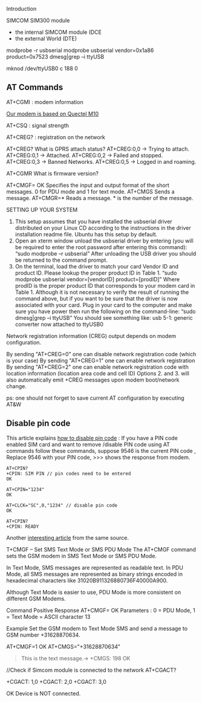 Introduction

SIMCOM SIM300 module

 - the internal SIMCOM module (DCE
 - the external World (DTE)

modprobe -r usbserial
modprobe usbserial vendor=0x1a86 product=0x7523
dmesg|grep –i ttyUSB


mknod /dev/ttyUSB0 c 188 0


AT Commands
----------

AT+CGMI : modem information

[Our modem is based on Quectel M10](http://www.quectel.com/UploadFile/Product/Quectel_M10_GSM_Specification_V3.0.pdf)

AT+CSQ : signal strength

AT+CREG? : registration on the network

AT+CREG?	What is GPRS attach status?	
AT+CREG:0,0 -> Trying to attach.
AT+CREG:0,1 -> Attached.
AT+CREG:0,2 -> Failed and stopped.
AT+CREG:0,3 -> Banned Networks.
AT+CREG:0,5 -> Logged in and roaming.


AT+CGMR	What is firmware version?



AT+CMGF=	OK	Specifies the input and output format of the short messages. 0 for PDU mode and 1 for text mode.
AT+CMGS	 	Sends a message.
AT+CMGR=*	 	Reads a message. * is the number of the message.



SETTING UP YOUR SYSTEM
1. This setup assumes that you have installed the usbserial driver distributed on your
Linux CD according to the instructions in the driver installation readme file. Ubuntu
has this setup by default.
2. Open an xterm window unload the usbserial driver by entering (you will be required
to enter the root password after entering this command):
“sudo modprobe –r usbserial”
After unloading the USB driver you should be returned to the command prompt.
3. On the terminal, load the driver to match your card Vendor ID and product ID.
Please lookup the proper product ID in Table 1.
“sudo modprobe usbserial vendor=[vendorID] product=[prodID]”
Where prodID is the proper product ID that corresponds to your modem card in
Table 1. Although it is not necessary to verify the result of running the command
above, but if you want to be sure that the driver is now associated with your card.
Plug in your card to the computer and make sure you have power then run the
following on the command-line:
“sudo dmesg|grep –i ttyUSB”
You should see something like:
usb 5-1: generic converter now attached to ttyUSB0



Network registration information (CREG) output depends on modem configuration.

By sending "AT+CREG=0" one can disable network registration code (which is your case)
By sending "AT+CREG=1" one can enable network registration
By sending "AT+CREG=2" one can enable network registration code with
location information (location area code and cell ID)
Options 2. and 3. will also automatically emit +CREG messages upon modem boot/network change.


ps: one should not forget to save current AT configuration by executing AT&W

Disable pin code
----------------

This article explains [how to disable pin code](http://dostmuhammad.com/blog/disable-pin-code-using-gsm-modem-at-commands/) :
If you have a PIN code enabled SIM card and want to remove /disable PIN code using AT commands follow these commands,
suppose 9546 is the current PIN code , Replace 9546 with your PIN code, >>> shows the response from modem.


    AT+CPIN?
    +CPIN: SIM PIN // pin codes need to be entered
    OK
     
    AT+CPIN="1234"
    OK
     
    AT+CLCK="SC",0,"1234" // disable pin code
    OK
     
    AT+CPIN? 
    +CPIN: READY

Another [interesting article](http://dostmuhammad.com/blog/gsm-modemmodule-not-responding-to-at-commands-after-firmware-upgrade/) from the same source.



T+CMGF – Set SMS Text Mode or SMS PDU Mode
The AT+CMGF command sets the GSM modem in SMS Text Mode or SMS PDU Mode.

In Text Mode, SMS messages are represented as readable text. In PDU Mode, all SMS messages are represented as binary strings encoded in hexadecimal characters like 31020B911326880736F40000A900.

Although Text Mode is easier to use, PDU Mode is more consistent on different GSM Modems.

Command	Positive Response
AT+CMGF=<mode><CR>	OK
Parameters
<mode>: 0 = PDU Mode, 1 = Text Mode
<CR> = ASCII character 13

Example
Set the GSM modem to Text Mode SMS and send a message to GSM number +31628870634.

AT+CMGF=1
OK
AT+CMGS="+31628870634"
> This is the text message.→
+CMGS: 198
OK




//Check if Simcom module is connected to the network
AT+CGACT?

+CGACT: 1,0
+CGACT: 2,0
+CGACT: 3,0

OK
Device is NOT connected.